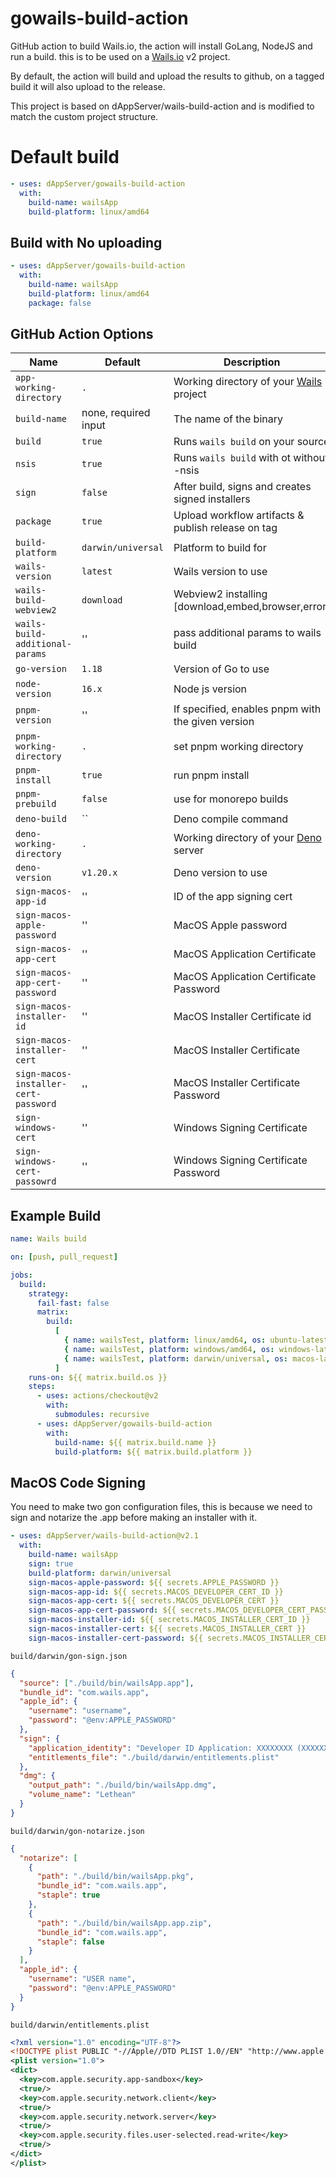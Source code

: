 # gowails-build-action

GitHub action to build Wails.io, the action will install GoLang, NodeJS and run a build.
this is to be used on a [Wails.io](https://wails.io) v2 project.

By default, the action will build and upload the results to github, on a tagged build it will also upload to the release.

This project is based on dAppServer/wails-build-action and is modified to match the custom project structure.

# Default build

```yaml
- uses: dAppServer/gowails-build-action
  with:
    build-name: wailsApp
    build-platform: linux/amd64
```

## Build with No uploading

```yaml
- uses: dAppServer/gowails-build-action
  with:
    build-name: wailsApp
    build-platform: linux/amd64
    package: false
```

## GitHub Action Options

| Name                                 | Default              | Description                                                   |
| ------------------------------------ | -------------------- | ------------------------------------------------------------- |
| `app-working-directory`              | `.`                  | Working directory of your [Wails](https://wails.app/) project |
| `build-name`                         | none, required input | The name of the binary                                        |
| `build`                              | `true`               | Runs `wails build` on your source                             |
| `nsis`                               | `true`               | Runs `wails build` with ot without -nsis                      |
| `sign`                               | `false`              | After build, signs and creates signed installers              |
| `package`                            | `true`               | Upload workflow artifacts & publish release on tag            |
| `build-platform`                     | `darwin/universal`   | Platform to build for                                         |
| `wails-version`                      | `latest`             | Wails version to use                                          |
| `wails-build-webview2`               | `download`           | Webview2 installing [download,embed,browser,error]            |
| `wails-build-additional-params`      | ''                   | pass additional params to wails build                         |
| `go-version`                         | `1.18`               | Version of Go to use                                          |
| `node-version`                       | `16.x`               | Node js version                                               |
| `pnpm-version`                       | ''                   | If specified, enables pnpm with the given version             |
| `pnpm-working-directory`             | `.`                  | set pnpm working directory                                    |
| `pnpm-install`                       | `true`               | run pnpm install                                              |
| `pnpm-prebuild`                      | `false`              | use for monorepo builds                                       |
| `deno-build`                         | ``                   | Deno compile command                                          |
| `deno-working-directory`             | `.`                  | Working directory of your [Deno](https://deno.land/) server   |
| `deno-version`                       | `v1.20.x`            | Deno version to use                                           |
| `sign-macos-app-id`                  | ''                   | ID of the app signing cert                                    |
| `sign-macos-apple-password`          | ''                   | MacOS Apple password                                          |
| `sign-macos-app-cert`                | ''                   | MacOS Application Certificate                                 |
| `sign-macos-app-cert-password`       | ''                   | MacOS Application Certificate Password                        |
| `sign-macos-installer-id`            | ''                   | MacOS Installer Certificate id                                |
| `sign-macos-installer-cert`          | ''                   | MacOS Installer Certificate                                   |
| `sign-macos-installer-cert-password` | ''                   | MacOS Installer Certificate Password                          |
| `sign-windows-cert`                  | ''                   | Windows Signing Certificate                                   |
| `sign-windows-cert-passowrd`         | ''                   | Windows Signing Certificate Password                          |

## Example Build

```yaml
name: Wails build

on: [push, pull_request]

jobs:
  build:
    strategy:
      fail-fast: false
      matrix:
        build:
          [
            { name: wailsTest, platform: linux/amd64, os: ubuntu-latest },
            { name: wailsTest, platform: windows/amd64, os: windows-latest },
            { name: wailsTest, platform: darwin/universal, os: macos-latest },
          ]
    runs-on: ${{ matrix.build.os }}
    steps:
      - uses: actions/checkout@v2
        with:
          submodules: recursive
      - uses: dAppServer/gowails-build-action
        with:
          build-name: ${{ matrix.build.name }}
          build-platform: ${{ matrix.build.platform }}
```

## MacOS Code Signing

You need to make two gon configuration files, this is because we need to sign and notarize the .app before making an installer with it.

```yaml
- uses: dAppServer/wails-build-action@v2.1
  with:
    build-name: wailsApp
    sign: true
    build-platform: darwin/universal
    sign-macos-apple-password: ${{ secrets.APPLE_PASSWORD }}
    sign-macos-app-id: ${{ secrets.MACOS_DEVELOPER_CERT_ID }}
    sign-macos-app-cert: ${{ secrets.MACOS_DEVELOPER_CERT }}
    sign-macos-app-cert-password: ${{ secrets.MACOS_DEVELOPER_CERT_PASSWORD }}
    sign-macos-installer-id: ${{ secrets.MACOS_INSTALLER_CERT_ID }}
    sign-macos-installer-cert: ${{ secrets.MACOS_INSTALLER_CERT }}
    sign-macos-installer-cert-password: ${{ secrets.MACOS_INSTALLER_CERT_PASSWORD }}
```

`build/darwin/gon-sign.json`

```json
{
  "source": ["./build/bin/wailsApp.app"],
  "bundle_id": "com.wails.app",
  "apple_id": {
    "username": "username",
    "password": "@env:APPLE_PASSWORD"
  },
  "sign": {
    "application_identity": "Developer ID Application: XXXXXXXX (XXXXXX)",
    "entitlements_file": "./build/darwin/entitlements.plist"
  },
  "dmg": {
    "output_path": "./build/bin/wailsApp.dmg",
    "volume_name": "Lethean"
  }
}
```

`build/darwin/gon-notarize.json`

```json
{
  "notarize": [
    {
      "path": "./build/bin/wailsApp.pkg",
      "bundle_id": "com.wails.app",
      "staple": true
    },
    {
      "path": "./build/bin/wailsApp.app.zip",
      "bundle_id": "com.wails.app",
      "staple": false
    }
  ],
  "apple_id": {
    "username": "USER name",
    "password": "@env:APPLE_PASSWORD"
  }
}
```

`build/darwin/entitlements.plist`

```xml
<?xml version="1.0" encoding="UTF-8"?>
<!DOCTYPE plist PUBLIC "-//Apple//DTD PLIST 1.0//EN" "http://www.apple.com/DTDs/PropertyList-1.0.dtd">
<plist version="1.0">
<dict>
  <key>com.apple.security.app-sandbox</key>
  <true/>
  <key>com.apple.security.network.client</key>
  <true/>
  <key>com.apple.security.network.server</key>
  <true/>
  <key>com.apple.security.files.user-selected.read-write</key>
  <true/>
</dict>
</plist>
```
